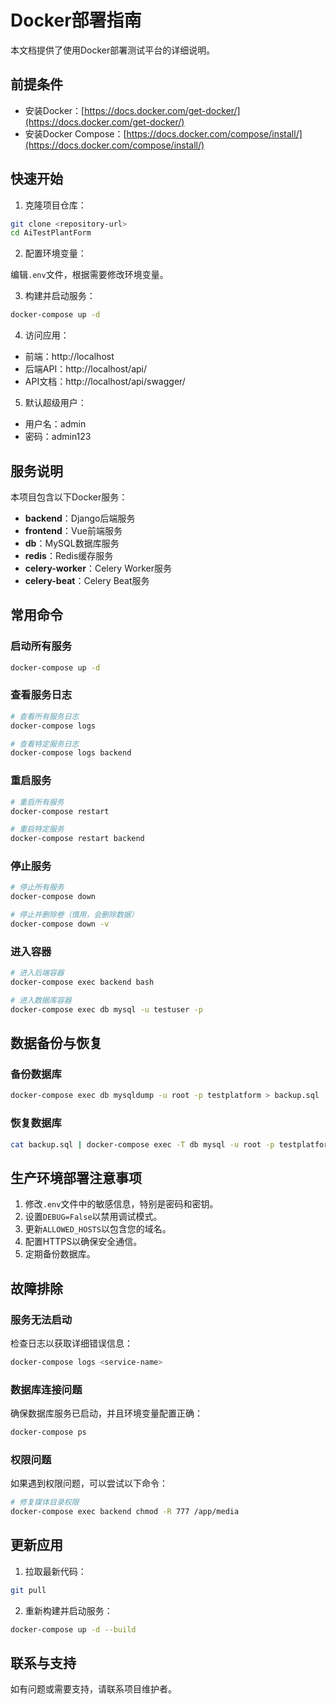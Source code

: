 # Docker部署指南

本文档提供了使用Docker部署测试平台的详细说明。

## 前提条件

- 安装Docker：[https://docs.docker.com/get-docker/](https://docs.docker.com/get-docker/)
- 安装Docker Compose：[https://docs.docker.com/compose/install/](https://docs.docker.com/compose/install/)

## 快速开始

1. 克隆项目仓库：

```bash
git clone <repository-url>
cd AiTestPlantForm
```

2. 配置环境变量：

编辑`.env`文件，根据需要修改环境变量。

3. 构建并启动服务：

```bash
docker-compose up -d
```

4. 访问应用：

- 前端：http://localhost
- 后端API：http://localhost/api/
- API文档：http://localhost/api/swagger/

5. 默认超级用户：

- 用户名：admin
- 密码：admin123

## 服务说明

本项目包含以下Docker服务：

- **backend**：Django后端服务
- **frontend**：Vue前端服务
- **db**：MySQL数据库服务
- **redis**：Redis缓存服务
- **celery-worker**：Celery Worker服务
- **celery-beat**：Celery Beat服务

## 常用命令

### 启动所有服务

```bash
docker-compose up -d
```

### 查看服务日志

```bash
# 查看所有服务日志
docker-compose logs

# 查看特定服务日志
docker-compose logs backend
```

### 重启服务

```bash
# 重启所有服务
docker-compose restart

# 重启特定服务
docker-compose restart backend
```

### 停止服务

```bash
# 停止所有服务
docker-compose down

# 停止并删除卷（慎用，会删除数据）
docker-compose down -v
```

### 进入容器

```bash
# 进入后端容器
docker-compose exec backend bash

# 进入数据库容器
docker-compose exec db mysql -u testuser -p
```

## 数据备份与恢复

### 备份数据库

```bash
docker-compose exec db mysqldump -u root -p testplatform > backup.sql
```

### 恢复数据库

```bash
cat backup.sql | docker-compose exec -T db mysql -u root -p testplatform
```

## 生产环境部署注意事项

1. 修改`.env`文件中的敏感信息，特别是密码和密钥。
2. 设置`DEBUG=False`以禁用调试模式。
3. 更新`ALLOWED_HOSTS`以包含您的域名。
4. 配置HTTPS以确保安全通信。
5. 定期备份数据库。

## 故障排除

### 服务无法启动

检查日志以获取详细错误信息：

```bash
docker-compose logs <service-name>
```

### 数据库连接问题

确保数据库服务已启动，并且环境变量配置正确：

```bash
docker-compose ps
```

### 权限问题

如果遇到权限问题，可以尝试以下命令：

```bash
# 修复媒体目录权限
docker-compose exec backend chmod -R 777 /app/media
```

## 更新应用

1. 拉取最新代码：

```bash
git pull
```

2. 重新构建并启动服务：

```bash
docker-compose up -d --build
```

## 联系与支持

如有问题或需要支持，请联系项目维护者。 